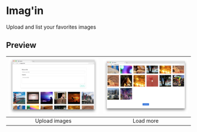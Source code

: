 # Imag'in

Upload and list your favorites images


## Preview

| ![Screenshot](assets/form.png) | ![Screenshot](assets/load.png) |
|:---:|:---:|
| Upload images | Load more |